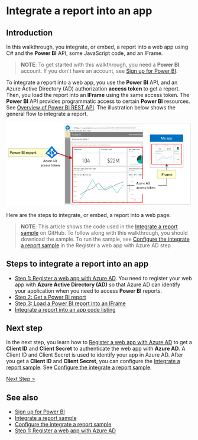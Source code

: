 <properties
   pageTitle="Integrate a Power BI report into an app"
   description="Walkthrough to integrate a report into an app, sample code"
   services="powerbi"
   documentationCenter=""
   authors="mgblythe"
   manager="mblythe"
   backup=""
   editor=""
   tags=""
   qualityFocus="monitoring"
   qualityDate=""/>

<tags
   ms.service="powerbi"
   ms.devlang="NA"
   ms.topic="get-started-article"
   ms.tgt_pltfrm="NA"
   ms.workload="powerbi"
   ms.date="08/23/2016"
   ms.author="mblythe"/>

# Integrate a report into an app

## Introduction

In this walkthrough, you integrate, or embed, a report into a web app using C# and the **Power BI** API, some JavaScript code, and an IFrame.

>**NOTE**: To get started with this walkthrough, you need a **Power BI** account. If you don't have an account, see [Sign up for Power BI]( powerbi-admin-free-with-custom-azure-directory.md).

To integrate a report into a web app, you use the **Power BI** API, and an Azure Active Directory (AD) authorization **access token** to get a report. Then, you load the report into an **IFrame** using the same access token. The **Power BI** API provides programmatic access to certain **Power BI** resources. See [Overview of Power BI REST API](https://msdn.microsoft.com/library/dn877544.aspx). The illustration below shows the general flow to integrate a report.

![](media\powerbi-developer-integrate-report\integrate-report-flow.png)

Here are the steps to integrate, or embed, a report into a web page.

>**NOTE**: This article shows the code used in the [Integrate a report sample](https://github.com/Microsoft/PowerBI-CSharp/tree/master/samples/webforms/integrate-report-web-app) on GitHub. To follow along with this walkthrough, you should download the sample. To run the sample, see [Configure the integrate a report sample](powerbi-developer-integrate-report-register.md#configure-sample) in the Register a web app with Azure AD step .

## Steps to integrate a report into an app

- [Step 1: Register a web app with Azure AD](powerbi-developer-integrate-report-register.md). You need to register your web app with **Azure Active Directory (AD)** so that Azure AD can identify your application when you need to access **Power BI** reports.
- [Step 2: Get a Power BI report](powerbi-developer-integrate-report-get-report.md)
- [Step 3: Load a Power BI report into an IFrame](powerbi-developer-integrate-report-load-report-iframe.md)
- [Integrate a report into an app code listing](powerbi-developer-integrate-report-code.md)

## Next step

In the next step, you learn how to [Register a web app with Azure AD](powerbi-developer-integrate-report-register.md) to get a **Client ID** and **Client Secret** to authenticate the web app with **Azure AD**. A Client ID and Client Secret is used to identify your app in Azure AD. After you get a **Client ID** and **Client Secret**, you can configure the [Integrate a report sample](https://github.com/Microsoft/PowerBI-CSharp/tree/master/samples/webforms/integrate-report-web-app). See [Configure the integrate a report sample](powerbi-developer-integrate-report-register.md#configure-sample).

[Next Step >](powerbi-developer-integrate-report-register.md)

## See also

-	[Sign up for Power BI]( powerbi-admin-free-with-custom-azure-directory.md)
-	[Integrate a report sample](https://github.com/Microsoft/PowerBI-CSharp/tree/master/samples/webforms/integrate-report-web-app)
-	[Configure the integrate a report sample](powerbi-developer-integrate-report-register.md#configure-sample)
-	[Step 1: Register a web app with Azure AD](powerbi-developer-integrate-report-register.md)
